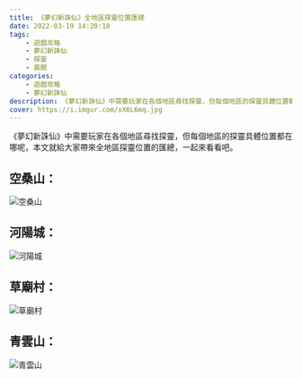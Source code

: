 ```yaml
---
title: 《夢幻新誅仙》全地區探靈位置匯總
date: 2022-03-19 14:20:18
tags: 
    - 遊戲攻略
    - 夢幻新誅仙
    - 探靈
    - 異聞
categories:
    - 遊戲攻略
    - 夢幻新誅仙
description: 《夢幻新誅仙》中需要玩家在各個地區尋找探靈，但每個地區的探靈具體位置都在哪呢，本文就給大家帶來全地區探靈位置的匯總，一起來看看吧。
cover: https://i.imgur.com/xX6L6mq.jpg
---
```

《夢幻新誅仙》中需要玩家在各個地區尋找探靈，但每個地區的探靈具體位置都在哪呢，本文就給大家帶來全地區探靈位置的匯總，一起來看看吧。

## 空桑山：

![空桑山](https://i.imgur.com/KrSv6ox.jpg)

## 河陽城：

![河陽城](https://i.imgur.com/5GG4jRq.jpg)

## 草廟村：

![草廟村](https://i.imgur.com/RrbuuIQ.jpg)

## 青雲山：

![青雲山](https://i.imgur.com/Xgq7kMw.jpg)